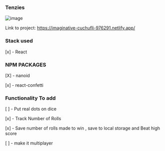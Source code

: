 ### Tenzies

![image](https://user-images.githubusercontent.com/53145644/182699252-11aa7eee-9f3c-46ca-b568-2c80560b830e.png)

Link to project: https://imaginative-cuchufli-976291.netlify.app/

### Stack used
[x] - React

### NPM PACKAGES

[X] - nanoid

[x] - react-confetti

### Functionality To add

[ ] - Put real dots on dice

[x] - Track Number of Rolls

[x] - Save number of rolls made to win , save to local storage and Beat high score

[ ] - make it multiplayer
